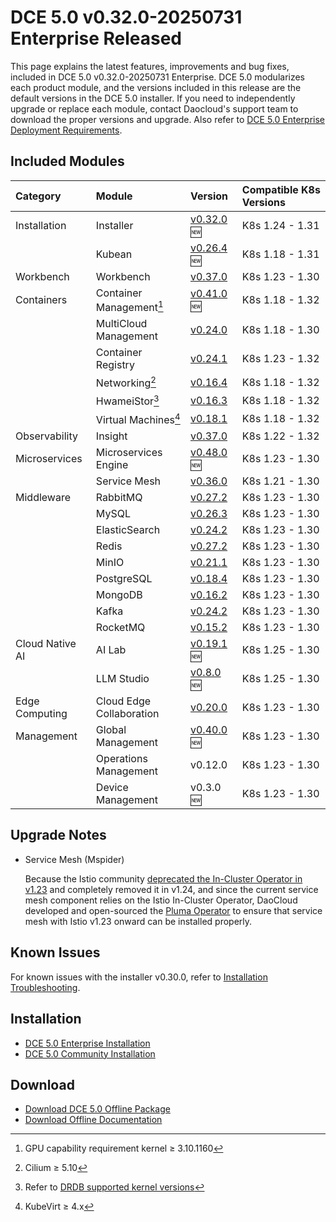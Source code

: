 # DCE 5.0 v0.32.0-20250731 Enterprise Released

This page explains the latest features, improvements and bug fixes, included
in DCE 5.0 v0.32.0-20250731 Enterprise. DCE 5.0 modularizes each product module,
and the versions included in this release are the default versions
in the DCE 5.0 installer. If you need to independently upgrade or replace each module, contact
Daocloud's support team to download the proper versions and upgrade. Also refer to
[DCE 5.0 Enterprise Deployment Requirements](../../install/commercial/deploy-requirements.md).

## Included Modules

| Category | Module | Version | Compatible K8s Versions |
| :--- | :---- | :--- | :------------ |
| Installation | Installer | [v0.32.0](../../install/release-notes.md#v0320) :new: | K8s 1.24 - 1.31 |
| | Kubean | [v0.26.4](https://github.com/kubean-io/kubean/releases) :new: | K8s 1.18 - 1.31 |
| Workbench | Workbench | [v0.37.0](../../amamba/intro/release-notes.md#v0370) | K8s 1.23 - 1.30 |
| Containers | Container Management[^1] | [v0.41.0](../../kpanda/intro/release-notes.md#v0410) :new: | K8s 1.18 - 1.32 |
| | MultiCloud Management | [v0.24.0](../../kairship/intro/release-notes.md#v0240) | K8s 1.18 - 1.30 |
| | Container Registry | [v0.24.1](../../kangaroo/intro/release-notes.md#v0240) | K8s 1.23 - 1.32 |
| | Networking[^2] | [v0.16.4](../../network/intro/release-notes.md#v0164) | K8s 1.18 - 1.32 |
| | HwameiStor[^3] | [v0.16.3](../../storage/hwameistor/release-notes.md#v0163) | K8s 1.18 - 1.32 |
| | Virtual Machines[^4] | [v0.18.1](../../virtnest/intro/release-notes.md#v0181) | K8s 1.18 - 1.32 |
| Observability | Insight | [v0.37.0](../../insight/intro/release-notes.md#v0370) | K8s 1.22 - 1.32 |
| Microservices | Microservices Engine | [v0.48.0](../../skoala/intro/release-notes.md#v0480) :new: | K8s 1.23 - 1.30 |
| | Service Mesh | [v0.36.0](../../mspider/intro/release-notes.md#v0360) | K8s 1.21 - 1.30 |
| Middleware | RabbitMQ | [v0.27.2](../../middleware/rabbitmq/release-notes.md#v0271) | K8s 1.23 - 1.30 |
| | MySQL | [v0.26.3](../../middleware/mysql/release-notes.md#v0263) | K8s 1.23 - 1.30 |
| | ElasticSearch | [v0.24.2](../../middleware/elasticsearch/release-notes.md#v0242) | K8s 1.23 - 1.30 |
| | Redis | [v0.27.2](../../middleware/redis/release-notes.md#v0272) | K8s 1.23 - 1.30 |
| | MinIO | [v0.21.1](../../middleware/minio/release-notes.md#v0211) | K8s 1.23 - 1.30 |
| | PostgreSQL | [v0.18.4](../../middleware/postgresql/release-notes.md#v0184) | K8s 1.23 - 1.30 |
| | MongoDB | [v0.16.2](../../middleware/mongodb/release-notes.md#v0162) | K8s 1.23 - 1.30 |
| | Kafka | [v0.24.2](../../middleware/kafka/release-notes.md#v0242) | K8s 1.23 - 1.30 |
| | RocketMQ | [v0.15.2](../../middleware/rocketmq/release-notes.md#v0152) | K8s 1.23 - 1.30 |
| Cloud Native AI| AI Lab | [v0.19.1](../../baize/intro/release-notes.md#v0191) :new: | K8s 1.25 - 1.30 |
| | LLM Studio | [v0.8.0](../../baize/intro/release-notes.md#v080) :new: | K8s 1.25 - 1.30 |
| Edge Computing | Cloud Edge Collaboration | [v0.20.0](../../kant/intro/release-notes.md#v0200) | K8s 1.23 - 1.30 |
| Management | Global Management | [v0.40.0](../../ghippo/intro/release-notes.md#v0400) :new: | K8s 1.23 - 1.30 |
| | Operations Management | v0.12.0 | K8s 1.23 - 1.30 |
| | Device Management | v0.3.0 :new: | K8s 1.23 - 1.30 |

[^1]: GPU capability requirement kernel ≥ 3.10.1160
[^2]: Cilium ≥ 5.10
[^3]: Refer to [DRDB supported kernel versions](../../storage/hwameistor/intro/drbd-support.md)
[^4]: KubeVirt ≥ 4.x

## Upgrade Notes

- Service Mesh (Mspider)

    Because the Istio community
    [deprecated the In-Cluster Operator in v1.23](https://istio.io/latest/zh/blog/2024/in-cluster-operator-deprecation-announcement/)
    and completely removed it in v1.24, and since the current service mesh component relies on the Istio In-Cluster Operator,
    DaoCloud developed and open-sourced the [Pluma Operator](https://github.com/pluma-tools/pluma-operator)
    to ensure that service mesh with Istio v1.23 onward can be installed properly.

## Known Issues

For known issues with the installer v0.30.0, refer to [Installation Troubleshooting](../../install/faq.md).

## Installation

- [DCE 5.0 Enterprise Installation](../../install/commercial/deploy-arch.md)
- [DCE 5.0 Community Installation](../../install/community/resources.md)

## Download

- [Download DCE 5.0 Offline Package](../../download/index.md)
- [Download Offline Documentation](../../download/index.md#download-offline-documentation)
